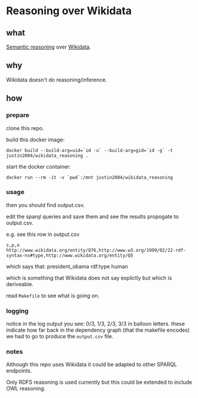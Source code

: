 # Reasoning over Wikidata


## what

[Semantic reasoning](https://en.wikipedia.org/wiki/Semantic_reasoner) over [Wikidata](https://www.wikidata.org/).


## why

Wikidata doesn't do reasoning/inference.


## how

### prepare

clone this repo.

build this docker image:

```
docker build --build-arg=uid=`id -u` --build-arg=gid=`id -g` -t justin2004/wikidata_reasoning .
```

start the docker container:

```
docker run --rm -it -v `pwd`:/mnt justin2004/wikidata_reasoning
```


### usage

then you should find output.csv.

edit the sparql queries and save them and see the results propogate to output.csv.

e.g.
see this row in output.csv
```
s,p,o
http://www.wikidata.org/entity/Q76,http://www.w3.org/1999/02/22-rdf-syntax-ns#type,http://www.wikidata.org/entity/Q5
```
which says that:
president_obama rdf:type human

which is something that Wikidata does not say explictly but which is deriveable.

read `Makefile` to see what is going on.

### logging

notice in the log output you see:
0/3, 1/3, 2/3, 3/3 in balloon letters.
these indicate how far back in the dependency graph (that the makefile encodes) we had to go to produce the `output.csv` file.


### notes

Although this repo uses Wikidata it could be adapted to other SPARQL endpoints.

Only RDFS reasoning is used currently but this could be extended to include OWL reasoning.
